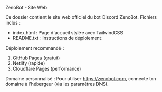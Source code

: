 ZenoBot - Site Web

Ce dossier contient le site web officiel du bot Discord ZenoBot.
Fichiers inclus :
- index.html : Page d'accueil stylée avec TailwindCSS
- README.txt : Instructions de déploiement

Déploiement recommandé :
1. GitHub Pages (gratuit)
2. Netlify (rapide)
3. Cloudflare Pages (performance)

Domaine personnalisé :
Pour utiliser https://zenobot.com, connecte ton domaine à l'hébergeur (via les paramètres DNS).
